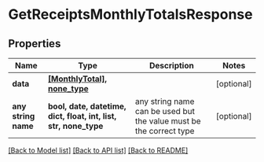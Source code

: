 # GetReceiptsMonthlyTotalsResponse



## Properties
Name | Type | Description | Notes
------------ | ------------- | ------------- | -------------
**data** | [**[MonthlyTotal], none_type**](MonthlyTotal.md) |  | [optional] 
**any string name** | **bool, date, datetime, dict, float, int, list, str, none_type** | any string name can be used but the value must be the correct type | [optional]

[[Back to Model list]](../README.md#documentation-for-models) [[Back to API list]](../README.md#documentation-for-api-endpoints) [[Back to README]](../README.md)



